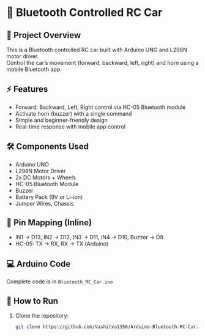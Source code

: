 # 🚗 Bluetooth Controlled RC Car

## 📌 Project Overview
This is a Bluetooth controlled RC car built with Arduino UNO and L298N motor driver.  
Control the car’s movement (forward, backward, left, right) and horn using a mobile Bluetooth app.

## ⚡ Features
- Forward, Backward, Left, Right control via HC-05 Bluetooth module
- Activate horn (buzzer) with a single command
- Simple and beginner-friendly design
- Real-time response with mobile app control

## 🛠️ Components Used
- Arduino UNO
- L298N Motor Driver
- 2x DC Motors + Wheels
- HC-05 Bluetooth Module
- Buzzer
- Battery Pack (9V or Li-ion)
- Jumper Wires, Chassis

## 🔧 Pin Mapping (Inline)
- IN1 → D13, IN2 → D12, IN3 → D11, IN4 → D10, Buzzer → D9  
- HC-05: TX → RX, RX → TX (Arduino)


## 💻 Arduino Code
Complete code is in `Bluetooth_RC_Car.ino`

## 🚀 How to Run
1. Clone the repository:  
   ```bash
   git clone https://github.com/Vashitva1356/Arduino-Bluetooth-RC-Car.git
